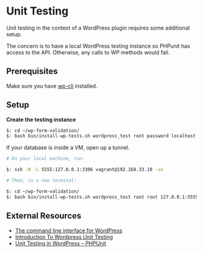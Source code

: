 # Unit Testing

Unit testing in the context of a WordPress plugin requires some additional setup.

The concern is to have a local WordPress testing instance so PHPunit has access to the API. Otherwise, any calls to WP methods would fail.

## Prerequisites

Make sure you have [wp-cli](http://wp-cli.org/#installing) installed.

## Setup

**Create the testing instance**

```sh
$: cd ~/wp-form-validation/
$: bash bin/install-wp-tests.sh wordpress_test root password localhost latest
```

If your database is inside a VM, open up a tunnel.


```sh
# On your local machine, run:

$: ssh -N -L 5555:127.0.0.1:3306 vagrant@192.168.33.10 -vv
```
```sh
# Then, in a new terminal:

$: cd ~/wp-form-validation/
$: bash bin/install-wp-tests.sh wordpress_test root root 127.0.0.1:5555 latest true
```

## External Resources

* [The command line interface for WordPress](http://wp-cli.org/)
* [Introduction To Wordpress Unit Testing](https://carlalexander.ca/introduction-wordpress-unit-testing/)
* [Unit Testing in WordPress – PHPUnit](https://neliosoftware.com/blog/introduction-to-unit-testing-in-wordpress-phpunit/)
